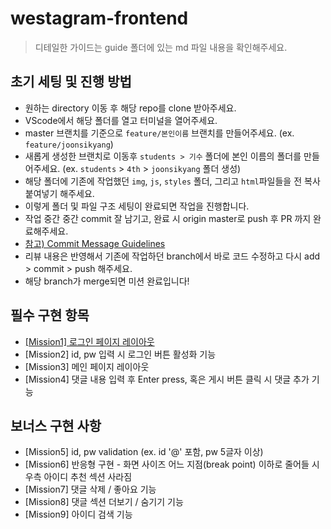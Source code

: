 # westagram-frontend

> 디테일한 가이드는 guide 폴더에 있는 md 파일 내용을 확인해주세요.

## 초기 세팅 및 진행 방법
- 원하는 directory 이동 후 해당 repo를 clone 받아주세요.
- VScode에서 해당 폴더를 열고 터미널을 열어주세요.
- master 브랜치를 기준으로 `feature/본인이름` 브랜치를 만들어주세요. (ex. `feature/joonsikyang`)
- 새롭게 생성한 브랜치로 이동후 `students > 기수` 폴더에 본인 이름의 폴더를 만들어주세요. 
(ex. `students` > `4th` > `joonsikyang` 폴더 생성)
- 해당 폴더에 기존에 작업했던 `img`, `js`, `styles` 폴더, 그리고 `html`파일들을 전 복사 붙여넣기 해주세요.
- 이렇게 폴더 및 파일 구조 세팅이 완료되면 작업을 진행합니다.
- 작업 중간 중간 commit 잘 남기고, 완료 시 origin master로 push 후 PR 까지 완료해주세요.
- [참고) Commit Message Guidelines](https://www.notion.so/wecode/Commit-Message-Guidelines-8ca8fac8178943e78ddcfb48f47ba973)
- 리뷰 내용은 반영해서 기존에 작업하던 branch에서 바로 코드 수정하고 다시 add > commit > push 해주세요.
- 해당 branch가 merge되면 미션 완료입니다!

## 필수 구현 항목
- [[Mission1] 로그인 페이지 레이아웃](https://github.com/wecode-bootcamp-korea/westagram-frontend/issues/26#issue-650745073)
- [Mission2] id, pw 입력 시 로그인 버튼 활성화 기능
- [Mission3] 메인 페이지 레이아웃
- [Mission4] 댓글 내용 입력 후 Enter press, 혹은 게시 버튼 클릭 시 댓글 추가 기능

## 보너스 구현 사항
- [Mission5] id, pw validation (ex. id '@' 포함, pw 5글자 이상)
- [Mission6] 반응형 구현 - 화면 사이즈 어느 지점(break point) 이하로 줄어들 시 우측 아이디 추천 섹션 사라짐
- [Mission7] 댓글 삭제 / 좋아요 기능
- [Mission8] 댓글 섹션 더보기 / 숨기기 기능
- [Mission9] 아이디 검색 기능
